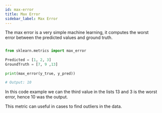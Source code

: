 ```yaml
---
id: max-error
title: Max Error
sidebar_label: Max Error
---
```


The max error is a very simple machine learning, it computes the worst error between the predicted values and ground truth.

```py

from sklearn.metrics import max_error
  
Predicted = [1, 2, 3]
GroundTruth = [7, 9 ,13]
  
print(max_error(y_true, y_pred))

# Output: 10

```

In this code example we can the third value in the lists 13 and 3 is the worst error, hence 10 was the output. 

This metric can useful in cases to find outliers in the data.
